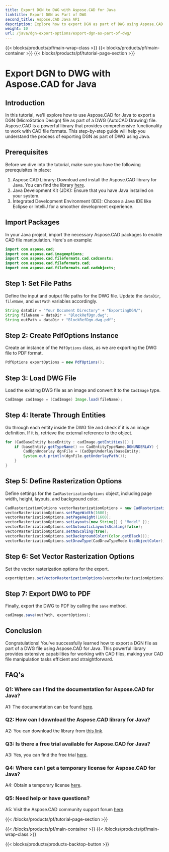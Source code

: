 ```yaml
---
title: Export DGN to DWG with Aspose.CAD for Java
linktitle: Export DGN as Part of DWG
second_title: Aspose.CAD Java API
description: Explore how to export DGN as part of DWG using Aspose.CAD for Java. Follow our step-by-step guide for efficient CAD file manipulation.
weight: 10
url: /java/dgn-export-options/export-dgn-as-part-of-dwg/
---
```


{{< blocks/products/pf/main-wrap-class >}}
{{< blocks/products/pf/main-container >}}
{{< blocks/products/pf/tutorial-page-section >}}

# Export DGN to DWG with Aspose.CAD for Java

## Introduction

In this tutorial, we'll explore how to use Aspose.CAD for Java to export a DGN (MicroStation Design) file as part of a DWG (AutoCAD Drawing) file. Aspose.CAD is a powerful library that provides comprehensive functionality to work with CAD file formats. This step-by-step guide will help you understand the process of exporting DGN as part of DWG using Java.

## Prerequisites

Before we dive into the tutorial, make sure you have the following prerequisites in place:
1. Aspose.CAD Library: Download and install the Aspose.CAD library for Java. You can find the library [here](https://releases.aspose.com/cad/java/).
2. Java Development Kit (JDK): Ensure that you have Java installed on your system.
3. Integrated Development Environment (IDE): Choose a Java IDE like Eclipse or IntelliJ for a smoother development experience.

## Import Packages

In your Java project, import the necessary Aspose.CAD packages to enable CAD file manipulation. Here's an example:

```java
import com.aspose.cad;
import com.aspose.cad.imageoptions;
import com.aspose.cad.fileformats.cad.cadconsts;
import com.aspose.cad.fileformats.cad;
import com.aspose.cad.fileformats.cad.cadobjects;
```

## Step 1: Set File Paths

Define the input and output file paths for the DWG file. Update the `dataDir`, `fileName`, and `outPath` variables accordingly.

```java
String dataDir = "Your Document Directory" + "ExportingDGN/";
String fileName = dataDir + "BlockRefDgn.dwg";
String outPath = dataDir + "BlockRefDgn.dwg.pdf";
```

## Step 2: Create PdfOptions Instance

Create an instance of the `PdfOptions` class, as we are exporting the DWG file to PDF format.

```java
PdfOptions exportOptions = new PdfOptions();
```

## Step 3: Load DWG File

Load the existing DWG file as an image and convert it to the `CadImage` type.

```java
CadImage cadImage = (CadImage) Image.load(fileName);
```

## Step 4: Iterate Through Entities

Go through each entity inside the DWG file and check if it is an image definition. If it is, retrieve the external reference to the object.

```java
for (CadBaseEntity baseEntity : cadImage.getEntities()) {
    if (baseEntity.getTypeName() == CadEntityTypeName.DGNUNDERLAY) {
        CadDgnUnderlay dgnFile = (CadDgnUnderlay)baseEntity;
        System.out.println(dgnFile.getUnderlayPath());
    }
}
```

## Step 5: Define Rasterization Options

Define settings for the `CadRasterizationOptions` object, including page width, height, layouts, and background color.

```java
CadRasterizationOptions vectorRasterizationOptions = new CadRasterizationOptions();
vectorRasterizationOptions.setPageWidth(1600);
vectorRasterizationOptions.setPageHeight(1600);
vectorRasterizationOptions.setLayouts(new String[] { "Model" });
vectorRasterizationOptions.setAutomaticLayoutsScaling(false);
vectorRasterizationOptions.setNoScaling(true);
vectorRasterizationOptions.setBackgroundColor(Color.getBlack());
vectorRasterizationOptions.setDrawType(CadDrawTypeMode.UseObjectColor);
```

## Step 6: Set Vector Rasterization Options

Set the vector rasterization options for the export.

```java
exportOptions.setVectorRasterizationOptions(vectorRasterizationOptions);
```

## Step 7: Export DWG to PDF

Finally, export the DWG to PDF by calling the `save` method.

```java
cadImage.save(outPath, exportOptions);
```

## Conclusion

Congratulations! You've successfully learned how to export a DGN file as part of a DWG file using Aspose.CAD for Java. This powerful library provides extensive capabilities for working with CAD files, making your CAD file manipulation tasks efficient and straightforward.

## FAQ's

### Q1: Where can I find the documentation for Aspose.CAD for Java?

A1: The   documentation can be found [here](https://reference.aspose.com/cad/java/).

### Q2: How can I download the Aspose.CAD library for Java?

A2: You can download the library from [this link](https://releases.aspose.com/cad/java/).

### Q3: Is there a free trial available for Aspose.CAD for Java?

A3: Yes, you can find the free trial [here](https://releases.aspose.com/).

### Q4: Where can I get a temporary license for Aspose.CAD for Java?

A4: Obtain a temporary license [here](https://purchase.aspose.com/temporary-license/).

### Q5: Need help or have questions?

A5: Visit the Aspose.CAD community support forum [here](https://forum.aspose.com/c/cad/19).

{{< /blocks/products/pf/tutorial-page-section >}}

{{< /blocks/products/pf/main-container >}}
{{< /blocks/products/pf/main-wrap-class >}}

{{< blocks/products/products-backtop-button >}}
